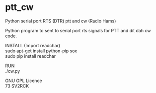 # ptt_cw
Python serial port RTS (DTR) ptt and cw (Radio Hams)<br>

Python program to sent to serial port rts signals for PTT and dit dah cw code.

INSTALL (Import readchar)<br>
  sudo apt-get install python-pip sox<br>
  sudo pip install readchar<br>

RUN<br>
./cw.py<br>



GNU GPL Licence<br>
73 SV2RCK
